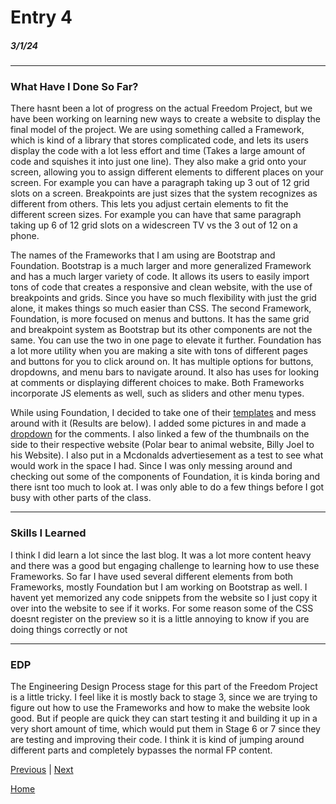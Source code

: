 # Entry 4
##### 3/1/24

---

### What Have I Done So Far?

There hasnt been a lot of progress on the actual Freedom Project, but we have been working on learning new ways to create a website to display the final model of the project. We are using something called a Framework, which is kind of a library that stores complicated code, and lets its users display the code with a lot less effort and time (Takes a large amount of code and squishes it into just one line). They also make a grid onto your screen, allowing you to assign different elements to different places on your screen. For example you can have a paragraph taking up 3 out of 12 grid slots on a screen. Breakpoints are just sizes that the system recognizes as different from others. This lets you adjust certain elements to fit the different screen sizes. For example you can have that same paragraph taking up 6 of 12 grid slots on a widescreen TV vs the 3 out of 12 on a phone.

The names of the Frameworks that I am using are Bootstrap and Foundation. Bootstrap is a much larger and more generalized Framework and has a much larger variety of code. It allows its users to easily import tons of code that creates a responsive and clean website, with the use of breakpoints and grids. Since you have so much flexibility with just the grid alone, it makes things so much easier than CSS. The second Framework, Foundation, is more focused on menus and buttons. It has the same grid and breakpoint system as Bootstrap but its other components are not the same. You can use the two in one page to elevate it further. Foundation has a lot more utility when you are making a site with tons of different pages and buttons for you to click around on. It has multiple options for buttons, dropdowns, and menu bars to navigate around. It also has uses for looking at comments or displaying different choices to make. Both Frameworks incorporate JS elements as well, such as sliders and other menu types.

 While using Foundation, I decided to take one of their [templates](https://get.foundation/templates-previews-sites-f6-xy-grid/news-magazine.html) and mess around with it (Results are below). I added some pictures in and made a [dropdown](https://get.foundation/sites/docs/dropdown-menu.html) for the comments. I also linked a few of the thumbnails on the side to their respective website (Polar bear to animal website, Billy Joel to his Website). I also put in a Mcdonalds advertiesement as a test to see what would work in the space I had. Since I was only messing around and checking out some of the components of Foundation, it is kinda boring and there isnt too much to look at. I was only able to do a few things before I got busy with other parts of the class.

---

### Skills I Learned

I think I did learn a lot since the last blog. It was a lot more content heavy and there was a good but engaging challenge to learning how to use these Frameworks. So far I have used several different elements from both Frameworks, mostly Foundation but I am working on Bootstrap as well. I havent yet memorized any code snippets from the website so I just copy it over into the website to see if it works. For some reason some of the CSS doesnt register on the preview so it is a little annoying to know if you are doing things correctly or not

---

### EDP

The Engineering Design Process stage for this part of the Freedom Project is a little tricky. I feel like it is mostly back to stage 3, since we are trying to figure out how to use the Frameworks and how to make the website look good. But if people are quick they can start testing it and building it up in a very short amount of time, which would put them in Stage 6 or 7 since they are testing and improving their code. I think it is kind of jumping around different parts and completely bypasses the normal FP content.

[Previous](entry03.md) | [Next](entry05.md)

[Home](../README.md)
